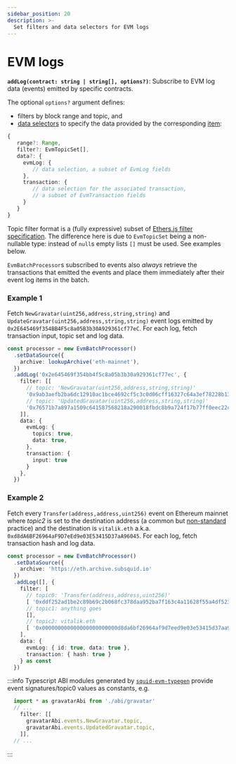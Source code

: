 ```yaml
---
sidebar_position: 20
description: >-
  Set filters and data selectors for EVM logs
---
```


# EVM logs

**`addLog(contract: string | string[], options?)`**: Subscribe to EVM log data (events) emitted by specific contracts.

The optional `options?` argument defines:
+ filters by block range and topic, and
+ [data selectors](/evm-indexing/configuration/data-selectors) to specify the data provided by the corresponding [item](/evm-indexing/context-interfaces):

```typescript
{
   range?: Range,
   filter?: EvmTopicSet[],
   data?: {
     evmLog: { 
        // data selection, a subset of EvmLog fields
     },
     transaction: {
        // data selection for the associated transaction, 
        // a subset of EvmTransaction fields
     }
   }  
}
```
Topic filter format is a (fully expressive) subset of [Ethers.js filter specification](https://docs.ethers.io/v5/concepts/events/#events--filters). The difference here is due to `EvmTopicSet` being a non-nullable type: instead of `null`s empty lists `[]` must be used. See examples below.

`EvmBatchProcessor`s subscribed to events also *always* retrieve the transactions that emitted the events and place them immediately after their event log items in the batch.

### Example 1

Fetch `NewGravatar(uint256,address,string,string)` and `UpdateGravatar(uint256,address,string,string)` event logs emitted by `0x2E645469f354BB4F5c8a05B3b30A929361cf77eC`. For each log, fetch transaction input, topic set and log data.

```ts
const processor = new EvmBatchProcessor()
  .setDataSource({
    archive: lookupArchive('eth-mainnet'),
  })
  .addLog('0x2e645469f354bb4f5c8a05b3b30a929361cf77ec', {
    filter: [[
      // topic: 'NewGravatar(uint256,address,string,string)'
      '0x9ab3aefb2ba6dc12910ac1bce4692cf5c3c0d06cff16327c64a3ef78228b130b',
      // topic: 'UpdatedGravatar(uint256,address,string,string)'
      '0x76571b7a897a1509c641587568218a290018fbdc8b9a724f17b77ff0eec22c0c',
    ]],
    data: {
      evmLog: {
        topics: true, 
        data: true,  
      },
      transaction: {
        input: true
      }
    },
  })
```

### Example 2

Fetch every `Transfer(address,address,uint256)` event on Ethereum mainnet where *topic2* is set to the destination address (a common but [non-standard](https://eips.ethereum.org/EIPS/eip-20) practice) and the destination is `vitalik.eth` a.k.a. `0xd8dA6BF26964aF9D7eEd9e03E53415D37aA96045`. For each log, fetch transaction hash and log data.

```ts
const processor = new EvmBatchProcessor()
  .setDataSource({
    archive: 'https://eth.archive.subsquid.io'
  })
  .addLog([], {
    filter: [
      // topic0: 'Transfer(address,address,uint256)'
      [ '0xddf252ad1be2c89b69c2b068fc378daa952ba7f163c4a11628f55a4df523b3ef' ],
      // topic1: anything goes
      [],
      // topic2: vitalik.eth
      [ '0x000000000000000000000000d8da6bf26964af9d7eed9e03e53415d37aa96045' ]
    ],
    data: {
      evmLog: { id: true, data: true },
      transaction: { hash: true }
    } as const
  })
```

:::info
Typescript ABI modules generated by [`squid-evm-typegen`](/evm-indexing/squid-evm-typegen) provide event signatures/topic0 values as constants, e.g.

```ts
  import * as gravatarAbi from './abi/gravatar'
  // ...
    filter: [[
      gravatarAbi.events.NewGravatar.topic,
      gravatarAbi.events.UpdatedGravatar.topic,
    ]],
  // ...
```
:::
